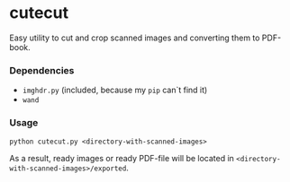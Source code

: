# cutecut
Easy utility to cut and crop scanned images and converting them to PDF-book.

### Dependencies
* `imghdr.py` (included, because my `pip` can`t find it)
* `wand`

### Usage
`python cutecut.py <directory-with-scanned-images>`

As a result, ready images or ready PDF-file will be located in `<directory-with-scanned-images>/exported`.
